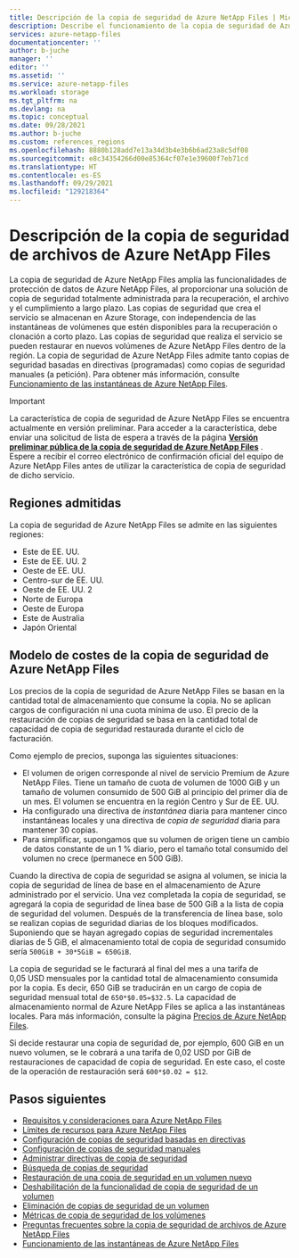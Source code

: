 ```yaml
---
title: Descripción de la copia de seguridad de Azure NetApp Files | Microsoft Docs
description: Describe el funcionamiento de la copia de seguridad de Azure NetApp Files, las regiones admitidas y el modelo de costes.
services: azure-netapp-files
documentationcenter: ''
author: b-juche
manager: ''
editor: ''
ms.assetid: ''
ms.service: azure-netapp-files
ms.workload: storage
ms.tgt_pltfrm: na
ms.devlang: na
ms.topic: conceptual
ms.date: 09/28/2021
ms.author: b-juche
ms.custom: references_regions
ms.openlocfilehash: 8880b128add7e13a34d3b4e3b6b6ad23a8c5df08
ms.sourcegitcommit: e8c34354266d00e85364cf07e1e39600f7eb71cd
ms.translationtype: HT
ms.contentlocale: es-ES
ms.lasthandoff: 09/29/2021
ms.locfileid: "129218364"
---
```

# <a name="understand-azure-netapp-files-backup"></a>Descripción de la copia de seguridad de archivos de Azure NetApp Files

La copia de seguridad de Azure NetApp Files amplía las funcionalidades de protección de datos de Azure NetApp Files, al proporcionar una solución de copia de seguridad totalmente administrada para la recuperación, el archivo y el cumplimiento a largo plazo. Las copias de seguridad que crea el servicio se almacenan en Azure Storage, con independencia de las instantáneas de volúmenes que estén disponibles para la recuperación o clonación a corto plazo. Las copias de seguridad que realiza el servicio se pueden restaurar en nuevos volúmenes de Azure NetApp Files dentro de la región. La copia de seguridad de Azure NetApp Files admite tanto copias de seguridad basadas en directivas (programadas) como copias de seguridad manuales (a petición). Para obtener más información, consulte [Funcionamiento de las instantáneas de Azure NetApp Files](snapshots-introduction.md).

> [!IMPORTANT]
> La característica de copia de seguridad de Azure NetApp Files se encuentra actualmente en versión preliminar. Para acceder a la característica, debe enviar una solicitud de lista de espera a través de la página **[Versión preliminar pública de la copia de seguridad de Azure NetApp Files](https://aka.ms/anfbackuppreviewsignup)** . Espere a recibir el correo electrónico de confirmación oficial del equipo de Azure NetApp Files antes de utilizar la característica de copia de seguridad de dicho servicio.

## <a name="supported-regions"></a>Regiones admitidas 

La copia de seguridad de Azure NetApp Files se admite en las siguientes regiones:   

* Este de EE. UU.
* Este de EE. UU. 2
* Oeste de EE. UU. 
* Centro-sur de EE. UU.
* Oeste de EE. UU. 2
* Norte de Europa 
* Oeste de Europa
* Este de Australia
* Japón Oriental

## <a name="cost-model-for-azure-netapp-files-backup"></a>Modelo de costes de la copia de seguridad de Azure NetApp Files

Los precios de la copia de seguridad de Azure NetApp Files se basan en la cantidad total de almacenamiento que consume la copia. No se aplican cargos de configuración ni una cuota mínima de uso. El precio de la restauración de copias de seguridad se basa en la cantidad total de capacidad de copia de seguridad restaurada durante el ciclo de facturación.

Como ejemplo de precios, suponga las siguientes situaciones:

* El volumen de origen corresponde al nivel de servicio Premium de Azure NetApp Files. Tiene un tamaño de cuota de volumen de 1000 GiB y un tamaño de volumen consumido de 500 GiB al principio del primer día de un mes. El volumen se encuentra en la región Centro y Sur de EE. UU.
* Ha configurado una directiva de *instantánea* diaria para mantener cinco instantáneas locales y una directiva de *copia de seguridad* diaria para mantener 30 copias.
* Para simplificar, supongamos que su volumen de origen tiene un cambio de datos constante de un 1 % diario, pero el tamaño total consumido del volumen no crece (permanece en 500 GiB).

Cuando la directiva de copia de seguridad se asigna al volumen, se inicia la copia de seguridad de línea de base en el almacenamiento de Azure administrado por el servicio. Una vez completada la copia de seguridad, se agregará la copia de seguridad de línea base de 500 GiB a la lista de copia de seguridad del volumen. Después de la transferencia de línea base, solo se realizan copias de seguridad diarias de los bloques modificados. Suponiendo que se hayan agregado copias de seguridad incrementales diarias de 5 GiB, el almacenamiento total de copia de seguridad consumido sería `500GiB + 30*5GiB = 650GiB`.

La copia de seguridad se le facturará al final del mes a una tarifa de 0,05 USD mensuales por la cantidad total de almacenamiento consumida por la copia.  Es decir, 650 GiB se traducirán en un cargo de copia de seguridad mensual total de `650*$0.05=$32.5`. La capacidad de almacenamiento normal de Azure NetApp Files se aplica a las instantáneas locales. Para más información, consulte la página [Precios de Azure NetApp Files](https://azure.microsoft.com/pricing/details/netapp/).

Si decide restaurar una copia de seguridad de, por ejemplo, 600 GiB en un nuevo volumen, se le cobrará a una tarifa de 0,02 USD por GiB de restauraciones de capacidad de copia de seguridad. En este caso, el coste de la operación de restauración será `600*$0.02 = $12`. 

## <a name="next-steps"></a>Pasos siguientes

* [Requisitos y consideraciones para Azure NetApp Files](backup-requirements-considerations.md)
* [Límites de recursos para Azure NetApp Files](azure-netapp-files-resource-limits.md)
* [Configuración de copias de seguridad basadas en directivas](backup-configure-policy-based.md)
* [Configuración de copias de seguridad manuales](backup-configure-manual.md)
* [Administrar directivas de copia de seguridad](backup-manage-policies.md)
* [Búsqueda de copias de seguridad](backup-search.md)
* [Restauración de una copia de seguridad en un volumen nuevo](backup-restore-new-volume.md)
* [Deshabilitación de la funcionalidad de copia de seguridad de un volumen](backup-disable.md)
* [Eliminación de copias de seguridad de un volumen](backup-delete.md)
* [Métricas de copia de seguridad de los volúmenes](azure-netapp-files-metrics.md#volume-backup-metrics)
* [Preguntas frecuentes sobre la copia de seguridad de archivos de Azure NetApp Files](azure-netapp-files-faqs.md#azure-netapp-files-backup-faqs)
* [Funcionamiento de las instantáneas de Azure NetApp Files](snapshots-introduction.md)
